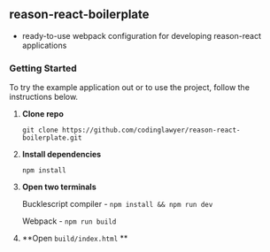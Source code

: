 ## reason-react-boilerplate
- ready-to-use webpack configuration for developing reason-react applications

### Getting Started
To try the example application out or to use the project, follow the instructions below.

1. **Clone repo**

    `git clone https://github.com/codinglawyer/reason-react-boilerplate.git`

2. **Install dependencies**

    `npm install`

3. **Open two terminals**

   Bucklescript compiler - `npm install && npm run dev`

   Webpack - `npm run build`

4. **Open `build/index.html` **
